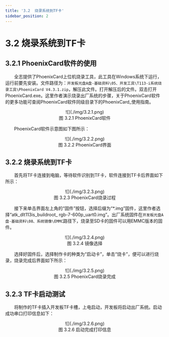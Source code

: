 ```yaml
---
title: '3.2  烧录系统到TF卡'
sidebar_position: 2
---
```


# 3.2  烧录系统到TF卡

## 3.2.1 PhoenixCard软件的使用

&emsp;&emsp;全志提供了PhoenixCard上位机烧录工具，此工具在Windows系统下运行，运行前要先安装。文件路径为：`开发板光盘A盘-基础资料\05、开发工具\T113-i系统烧录工具\PhoenixCard V4.3.1.zip`，解压此文件。打开解压后的文件。双击打开PhoenixCard.exe。这里作者演示烧录出厂系统的步骤，关于PhoenixCard软件的更多功能可查阅PhoenixCard软件同级目录下的PhoenixCard_使用指南。

<center>
![](./img/3.2.1.png)<br />
图 3.2.1 PhoenixCard软件
</center>

&emsp;&emsp;PhoenixCard软件示意图如下图所示：

<center>
![](./img/3.2.2.png)<br />
图 3.2.2 PhoenixCard界面
</center>

## 3.2.2 烧录系统到TF卡

&emsp;&emsp;首先将TF卡连接到电脑，等待软件识别到TF卡，软件连接到TF卡后界面如下所示：

<center>
![](./img/3.2.3.png)<br />
图 3.2.3 PhoenixCard烧录过程
</center>

&emsp;&emsp;接下来单击界面左上角的“固件”按钮，选择后缀为“*.img”固件，这里作者选择“atk_dlt113is_buildroot_
rgb-7-600p_uart0.img”。出厂系统固件在`开发板光盘A盘-基础资料\08、系统镜像\EMMC`路径下，烧录至SD卡的固件可以用EMMC版本的固件。

<center>
![](./img/3.2.4.png)<br />
图 3.2.4 镜像选择
</center>

&emsp;&emsp;选择好固件后，选择制作卡的种类为“启动卡”，单击“烧卡”，便可以进行烧录，烧录完成后界面如下所示：

<center>
![](./img/3.2.5.png)<br />
图 3.2.5 PhoenixCard烧录完成
</center>

## 3.2.3 TF卡启动测试

&emsp;&emsp;将制作的TF卡插入开发板TF卡槽，上电启动，开发板将启动出厂系统。启动成功串口打印信息如下：

<center>
![](./img/3.2.6.png)<br />
图 3.2.6 启动完成打印信息
</center>














